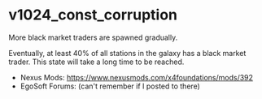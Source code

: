 # v1024_const_corruption
More black market traders are spawned gradually.

Eventually, at least 40% of all stations in the galaxy has a black market trader. This state will take a long time to be reached.

- Nexus Mods: https://www.nexusmods.com/x4foundations/mods/392
- EgoSoft Forums: (can't remember if I posted to there)
